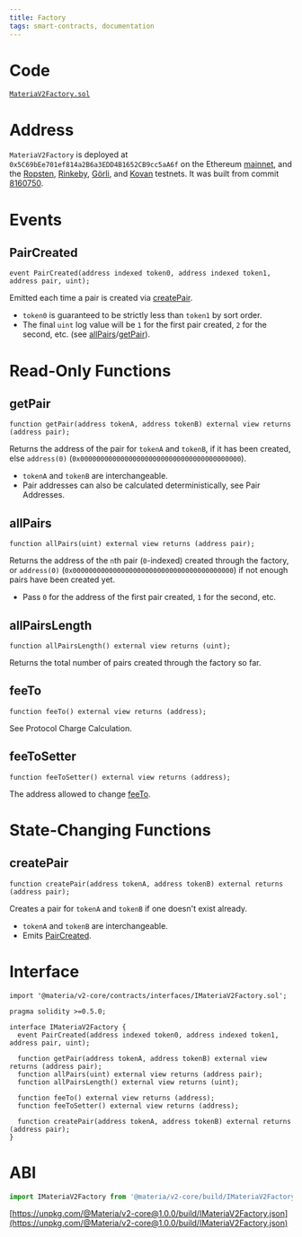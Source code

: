 ```yaml
---
title: Factory
tags: smart-contracts, documentation
---
```


# Code

[`MateriaV2Factory.sol`](https://github.com/materia-dex/Materia-v2-core/blob/master/contracts/MateriaV2Factory.sol)

# Address

`MateriaV2Factory` is deployed at `0x5C69bEe701ef814a2B6a3EDD4B1652CB9cc5aA6f` on the Ethereum [mainnet](https://etherscan.io/address/0x5C69bEe701ef814a2B6a3EDD4B1652CB9cc5aA6f), and the [Ropsten](https://ropsten.etherscan.io/address/0x5C69bEe701ef814a2B6a3EDD4B1652CB9cc5aA6f), [Rinkeby](https://rinkeby.etherscan.io/address/0x5C69bEe701ef814a2B6a3EDD4B1652CB9cc5aA6f), [Görli](https://goerli.etherscan.io/address/0x5C69bEe701ef814a2B6a3EDD4B1652CB9cc5aA6f), and [Kovan](https://kovan.etherscan.io/address/0x5C69bEe701ef814a2B6a3EDD4B1652CB9cc5aA6f) testnets. It was built from commit [8160750](https://github.com/materia-dex/Materia-v2-core/tree/816075049f811f1b061bca81d5d040b96f4c07eb).

# Events

## PairCreated

```solidity
event PairCreated(address indexed token0, address indexed token1, address pair, uint);
```

Emitted each time a pair is created via [createPair](#createpair).

- `token0` is guaranteed to be strictly less than `token1` by sort order.
- The final `uint` log value will be `1` for the first pair created, `2` for the second, etc. (see [allPairs](#allpairs)/[getPair](#getpair)).

# Read-Only Functions

## getPair

```solidity
function getPair(address tokenA, address tokenB) external view returns (address pair);
```

Returns the address of the pair for `tokenA` and `tokenB`, if it has been created, else `address(0)` (`0x0000000000000000000000000000000000000000`).

- `tokenA` and `tokenB` are interchangeable.
- Pair addresses can also be calculated deterministically, see <Link to='/docs/materia/javascript-SDK/getting-pair-addresses/'>Pair Addresses</Link>.

## allPairs

```solidity
function allPairs(uint) external view returns (address pair);
```

Returns the address of the `n`th pair (`0`-indexed) created through the factory, or `address(0)` (`0x0000000000000000000000000000000000000000`) if not enough pairs have been created yet.

- Pass `0` for the address of the first pair created, `1` for the second, etc.

## allPairsLength

```solidity
function allPairsLength() external view returns (uint);
```

Returns the total number of pairs created through the factory so far.

## feeTo

```solidity
function feeTo() external view returns (address);
```

See <Link to='/docs/materia/advanced-topics/fees/#protocol-charge-calculation'>Protocol Charge Calculation</Link>.

## feeToSetter

```solidity
function feeToSetter() external view returns (address);
```

The address allowed to change [feeTo](#feeto).

# State-Changing Functions

## createPair

```solidity
function createPair(address tokenA, address tokenB) external returns (address pair);
```

Creates a pair for `tokenA` and `tokenB` if one doesn't exist already.

- `tokenA` and `tokenB` are interchangeable.
- Emits [PairCreated](#paircreated).

# Interface

```solidity
import '@materia/v2-core/contracts/interfaces/IMateriaV2Factory.sol';
```

```solidity
pragma solidity >=0.5.0;

interface IMateriaV2Factory {
  event PairCreated(address indexed token0, address indexed token1, address pair, uint);

  function getPair(address tokenA, address tokenB) external view returns (address pair);
  function allPairs(uint) external view returns (address pair);
  function allPairsLength() external view returns (uint);

  function feeTo() external view returns (address);
  function feeToSetter() external view returns (address);

  function createPair(address tokenA, address tokenB) external returns (address pair);
}
```

# ABI

```typescript
import IMateriaV2Factory from '@materia/v2-core/build/IMateriaV2Factory.json'
```

[https://unpkg.com/@Materia/v2-core@1.0.0/build/IMateriaV2Factory.json](https://unpkg.com/@Materia/v2-core@1.0.0/build/IMateriaV2Factory.json)
